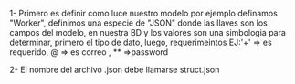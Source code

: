 1- Primero es definir como luce nuestro modelo por ejemplo definamos "Worker",
definimos una especie de "JSON" donde las llaves son los campos del modelo,
en nuestra BD y los valores son una simbologia para determinar, primero el tipo de dato,
luego, requerimeintos EJ:'+' => es requerido, @ => es correo , ** =>password

<!-- Worker{
    name:'' + show
    lastName:'' + show
    avatar:img show
    age: 12 + show
    birthday: dateonly + show
    email:'' @ + u
    CompanyId:Company + s=name show
    Tasks: [Task] s=title show
    status: |a|b|c|
    card: '' **
} -->

2- El nombre del archivo .json debe llamarse struct.json